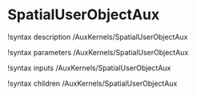 <!-- MOOSE Documentation Stub: Remove this when content is added. -->

# SpatialUserObjectAux
!syntax description /AuxKernels/SpatialUserObjectAux

!syntax parameters /AuxKernels/SpatialUserObjectAux

!syntax inputs /AuxKernels/SpatialUserObjectAux

!syntax children /AuxKernels/SpatialUserObjectAux
